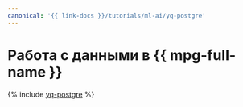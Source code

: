 ```yaml
---
canonical: '{{ link-docs }}/tutorials/ml-ai/yq-postgre'
---
```


# Работа с данными в {{ mpg-full-name }}

{% include [yq-postgre](../../_tutorials/ml-ai/yq-postgre.md) %}